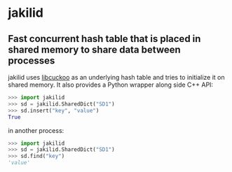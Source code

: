 # jakilid

## Fast concurrent hash table that is placed in **shared memory** to share data between processes

jakilid uses [libcuckoo](https://github.com/efficient/libcuckoo) as an underlying hash table and tries to initialize it on shared memory.
It also provides a Python wrapper along side C++ API:
```python
>>> import jakilid
>>> sd = jakilid.SharedDict("SD1")
>>> sd.insert("key", "value")
True
```

in another process:
```python
>>> import jakilid
>>> sd = jakilid.SharedDict("SD1")
>>> sd.find("key")
'value'
```
